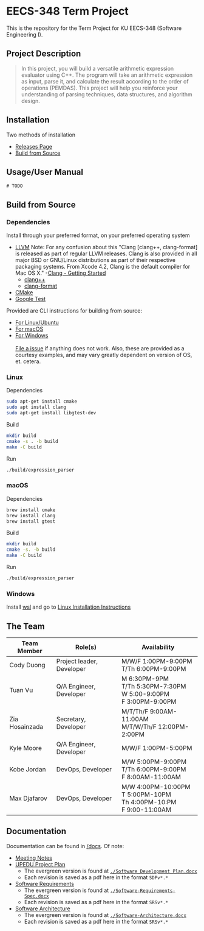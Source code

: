 # EECS-348 Term Project

This is the repository for the Term Project for KU EECS-348 (Software Engineering I).

## Project Description

> In this project, you will build a versatile arithmetic expression evaluator using C++. The program
> will take an arithmetic expression as input, parse it, and calculate the result according to the order
> of operations (PEMDAS). This project will help you reinforce your understanding of parsing
> techniques, data structures, and algorithm design.

## Installation
Two methods of installation
- [Releases Page](https://github.com/codyduong/EECS-348-Project/releases)
- [Build from Source](#build-from-source)
<!-- - [Docker]() -->

## Usage/User Manual
```
# TODO
```

## Build from Source

### Dependencies
Install through your preferred format, on your preferred operating system

- [LLVM](https://www.llvm.org/)
  Note: For any confusion about this "Clang \[clang++, clang-format\] is released as part of regular LLVM releases. Clang is also provided in all major BSD or GNU/Linux distributions as part of their respective packaging systems. From Xcode 4.2, Clang is the default compiler for Mac OS X." -[Clang - Getting Started](https://clang.llvm.org/get_started.html)
  - [clang++](https://clang.llvm.org/)
  - [clang-format](https://clang.llvm.org/docs/ClangFormat.html)
- [CMake](https://cmake.org/)
- [Google Test](https://github.com/google/googletest)

Provided are CLI instructions for building from source:
- [For Linux/Ubuntu](#linux)
- [For macOS](#macos)
- [For Windows](#windows)<br></br>
[File a issue](https://github.com/codyduong/EECS-348-Project/issues) if anything does not work. Also, these are provided as a courtesy examples, and may vary
greatly dependent on version of OS, et. cetera.

### Linux
Dependencies
```bash
sudo apt-get install cmake
sudo apt install clang
sudo apt-get install libgtest-dev
```

Build
```bash
mkdir build
cmake -s . -b build
make -C build
```

Run
```bash
./build/expression_parser
```

### macOS
Dependencies
```bash
brew install cmake
brew install clang
brew install gtest
```

Build
```bash
mkdir build
cmake -s. -b build
make -C build
```

Run
```bash
./build/expression_parser
```

### Windows
Install [wsl](https://learn.microsoft.com/en-us/windows/wsl/install) and go to [Linux Installation Instructions](#linux)
<!-- LOL! -->

## The Team

| Team Member    | Role(s)                   | Availability                                                                |
| -------------- | ------------------------- | --------------------------------------------------------------------------- |
| Cody Duong     | Project leader, Developer | M/W/F 1:00PM-9:00PM</br>T/Th 6:00PM-9:00PM                                  |
| Tuan Vu        | Q/A Engineer, Developer   | M 6:30PM-9PM</br>T/Th 5:30PM-7:30PM</br>W 5:00-9:00PM<br/>F 3:00PM-9:00PM   |
| Zia Hosainzada | Secretary, Developer      | M/T/Th/F 9:00AM-11:00AM<br/>M/T/W/Th/F 12:00PM-2:00PM                       |
| Kyle Moore     | Q/A Engineer, Developer   | M/W/F 1:00PM-5:00PM                                                         |
| Kobe Jordan    | DevOps, Developer         | M/W 5:00PM-9:00PM<br/>T/Th 6:00PM-9:00PM<br/>F 8:00AM-11:00AM               |
| Max Djafarov   | DevOps, Developer         | M/W 4:00PM-10:00PM<br/>T 5:00PM-10PM<br/>Th 4:00PM-10:PM<br/>F 9:00-11:00AM |

## Documentation

Documentation can be found in [/docs](/docs/). Of note:
* [Meeting Notes](/docs/meetings)
* [UPEDU Project Plan](/docs/project-plan)
  + The evergreen version is found at [`./Software Development Plan.docx`](/docs/project-plan/Software%20Development%20Plan.docx)
  + Each revision is saved as a pdf here in the format `SDPv*.*`
* [Software Requirements](/docs/software-requirements-spec/)
  + The evergreen version is found at [`./Software-Requirements-Spec.docx`](/docs/software-requirements-spec/Software-Requirements-Spec.docx)
  + Each revision is saved as a pdf here in the format `SRSv*.*`
* [Software Architecture](/docs/software-architecture)
  + The evergreen version is found at [`./Software-Architecture.docx`](/docs/software-architecture/Software-Architecture.docx)
  + Each revision is saved as a pdf here in the format `SRSv*.*`
